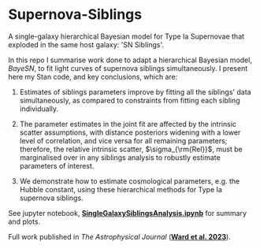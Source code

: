 # Supernova-Siblings
A single-galaxy hierarchical Bayesian model for Type Ia Supernovae that exploded in the same host galaxy: 'SN Siblings'. 

In this repo I summarise work done to adapt a hierarchical Bayesian model, *BayeSN*, to fit light curves of supernova siblings simultaneously. I present here my Stan code, and key conclusions, which are:  

1. Estimates of siblings parameters improve by fitting all the siblings' data simultaneously, as compared to constraints from fitting each sibling individually.

2. The parameter estimates in the joint fit are affected by the intrinsic scatter assumptions, with distance posteriors widening with a lower level of correlation, and vice versa for all remaining parameters; therefore, the relative intrinsic scatter, $\sigma_{\rm{Rel}}$, must be marginalised over in any siblings analysis to robustly estimate parameters of interest.

3. We demonstrate how to estimate cosmological parameters, e.g. the Hubble constant, using these hierarchical methods for Type Ia supernova siblings.

See jupyter notebook, [**SingleGalaxySiblingsAnalysis.ipynb**](https://github.com/sam-m-ward/Supernova-Siblings/blob/main/SingleGalaxySiblingsAnalysis.ipynb) for summary and plots.

Full work published in *The Astrophysical Journal* ([**Ward et al. 2023**](https://iopscience.iop.org/article/10.3847/1538-4357/acf7bb)).
